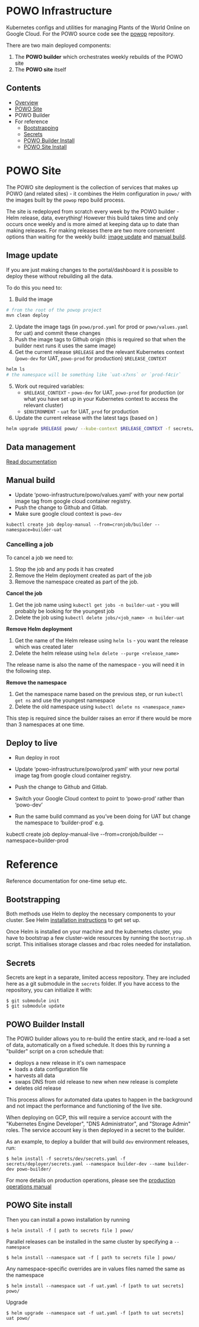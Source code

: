 # POWO Infrastructure

Kubernetes configs and utilities for managing Plants of the World Online on Google Cloud. For the POWO source code see the [powop](https://gitlab.ad.kew.org/development/powop) repository.

There are two main deployed components:

1. The **POWO builder** which orchestrates weekly rebuilds of the POWO site
2. The **POWO site** itself

## Contents

- [Overview](#overview)
- [POWO Site](#powo-site)
- POWO Builder
- For reference
  - [Bootstrapping](#bootstrapping)
  - [Secrets](#secrets)
  - [POWO Builder Install](#powo-builder-install)
  - [POWO Site Install](#powo-site-install)

# POWO Site

The POWO site deployment is the collection of services that makes up POWO (and related sites) - it combines the Helm configuration in `powo/` with the images built by the `powop` repo build process.

The site is redeployed from scratch every week by the POWO builder - Helm release, data, everything! However this build takes time and only occurs once weekly and is more aimed at keeping data up to date than making releases. For making releases there are two more convenient options than waiting for the weekly build: [image update](#image-update) and [manual build](#manual-build).

## Image update

If you are just making changes to the portal/dashboard it is possible to deploy these without rebuilding all the data.

To do this you need to:

1. Build the image

```sh
# from the root of the powop project
mvn clean deploy
```

2. Update the image tags (in `powo/prod.yaml` for prod or `powo/values.yaml` for uat) and commit these changes
3. Push the image tags to Github origin (this is required so that when the builder next runs it uses the same image)
4. Get the current release `$RELEASE` and the relevant Kubernetes context (`powo-dev` for UAT, `powo-prod` for production) `$RELEASE_CONTEXT`

```sh
helm ls
# the namespace will be something like `uat-x7xns` or `prod-f4cir`
```

5. Work out required variables:
   - `$RELEASE_CONTEXT` - `powo-dev` for UAT, `powo-prod` for production (or what you have set up in your Kubernetes context to access the relevant cluster)
   - `$ENVIRONMENT` - `uat` for UAT, `prod` for production
6. Update the current release with the latest tags (based on )

```sh
helm upgrade $RELEASE powo/ --kube-context $RELEASE_CONTEXT -f secrets/$ENVIRONMENT/secrets.yaml -f powo/$ENVIRONMENT.yaml
```

## Data management

[Read documentation](./doc/data-management.md)

## Manual build

- Update ‘powo-infrastructure/powo/values.yaml’ with your new portal image tag from google cloud container registry.
- Push the change to Github and Gitlab.
- Make sure google cloud context is `powo-dev`

`kubectl create job deploy-manual --from=cronjob/builder --namespace=builder-uat`

### Cancelling a job

To cancel a job we need to:

1. Stop the job and any pods it has created
2. Remove the Helm deployment created as part of the job
3. Remove the namespace created as part of the job.

**Cancel the job**

1. Get the job name using `kubectl get jobs -n builder-uat` - you will probably be looking for the youngest job
2. Delete the job using `kubectl delete jobs/<job_name> -n builder-uat`

**Remove Helm deployment**

1. Get the name of the Helm release using `helm ls` - you want the release which was created later
2. Delete the helm release using `helm delete --purge <release_name>`

The release name is also the name of the namespace - you will need it in the following step.

**Remove the namespace**

1. Get the namespace name based on the previous step, or run `kubectl get ns` and use the youngest namespace
2. Delete the old namespace using `kubectl delete ns <namespace_name>`

This step is required since the builder raises an error if there would be more than 3 namespaces at one time.

## Deploy to live

- Run deploy in root

- Update ‘powo-infrastructure/powo/prod.yaml’ with your new portal image tag from google cloud container registry.

- Push the change to Github and Gitlab.

- Switch your Google Cloud context to point to ‘powo-prod’ rather than ‘powo-dev’

- Run the same build command as you’ve been doing for UAT but change the namespace to ‘builder-prod’ e.g.

kubectl create job deploy-manual-live --from=cronjob/builder --namespace=builder-prod

# Reference

Reference documentation for one-time setup etc.

## Bootstrapping

Both methods use Helm to deploy the necessary components to your cluster. See Helm
[installation instructions](https://github.com/kubernetes/helm/blob/master/docs/install.md)
to get set up.

Once Helm is installed on your machine and the kubernetes cluster, you have to bootstrap
a few cluster-wide resources by running the `bootstrap.sh` script. This initialises
storage classes and rbac roles needed for installation.

## Secrets

Secrets are kept in a separate, limited access repository. They are included here as a
git submodule in the `secrets` folder. If you have access to the repository, you can
initialize it with:

    $ git submodule init
    $ git submodule update

## POWO Builder Install

The POWO builder allows you to re-build the entire stack, and re-load a set of data,
automatically on a fixed schedule. It does this by running a "builder" script on a cron
schedule that:

- deploys a new release in it's own namespace
- loads a data configuration file
- harvests all data
- swaps DNS from old release to new when new release is complete
- deletes old release

This process allows for automated data upates to happen in the background and not impact
the performance and functioning of the live site.

When deploying on GCP, this will require a service account with the "Kubernetes Engine
Developer", "DNS Administrator", and "Storage Admin" roles. The service account key is
then deployed in a secret to the builder.

As an example, to deploy a builder that will build `dev` environment releases, run:

    $ helm install -f secrets/dev/secrets.yaml -f secrets/deployer/secrets.yaml --namespace builder-dev --name builder-dev powo-builder/

For more details on production operations, please see the [production operations
manual](./doc/production-deployment.md)

## POWO Site install

Then you can install a powo installation by running

    $ helm install -f [ path to secrets file ] powo/

Parallel releases can be installed in the same cluster by specifying a `--namespace`

    $ helm install --namespace uat -f [ path to secrets file ] powo/

Any namespace-specific overrides are in values files named the same as the namespace

    $ helm install --namespace uat -f uat.yaml -f [path to uat secrets] powo/

Upgrade

    $ helm upgrade --namespace uat -f uat.yaml -f [path to uat secrets] uat powo/
